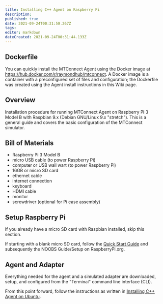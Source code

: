 ```yaml
---
title: Installing C++ Agent on Raspberry Pi
description: 
published: true
date: 2021-09-24T00:31:50.267Z
tags: 
editor: markdown
dateCreated: 2021-09-24T00:31:44.133Z
---
```


## Dockerfile

You can quickly install the MTConnect Agent using the Docker image at
<https://hub.docker.com/r/raymondhub/mtconnect>. A Docker image is a
container with a preconfigured set of files and configuration; the
Dockerfile was created using the Agent install instructions in this Wiki
page.

## Overview

Installation procedure for running MTConnect Agent on Raspberry Pi 3
Model B with Raspbian 9.x (Debian GNU/Linux 9.x "stretch"). This is a
general guide and covers the basic configuration of the MTConnect
simulator.

## Bill of Materials

  - Raspberry Pi 3 Model B
  - micro USB cable (to power Raspberry Pi)
  - computer or USB wall wart (to power Raspberry Pi)
  - 16GB or micro SD card
  - ethernet cable
  - internet connection
  - keyboard
  - HDMI cable
  - monitor
  - screwdriver (optional for Pi case assembly)

## Setup Raspberry Pi

If you already have a micro SD card with Raspbian installed, skip this
section.

If starting with a blank micro SD card, follow the [Quick Start
Guide](https://projects.raspberrypi.org/en/projects/noobs-install/) and
subsequently the NOOBS Guide/Setup on RaspberryPi.org.

## Agent and Adapter

Everything needed for the agent and a simulated adapter are downloaded,
setup, and configured from the "Terminal" command line interface (CLI).

From this point forward, follow the instructions as written in
[Installing C++ Agent on
Ubuntu](/Installing_C++_Agent_on_Ubuntu "wikilink").